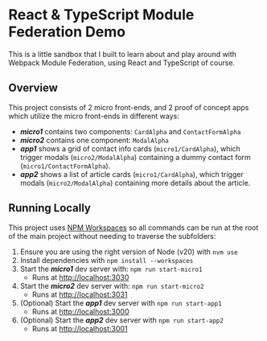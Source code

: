 # React & TypeScript Module Federation Demo

This is a little sandbox that I built to learn about and play around with Webpack Module Federation, using React and TypeScript of course.

## Overview

This project consists of 2 micro front-ends, and 2 proof of concept apps which utilize the micro front-ends in different ways:

* **_micro1_** contains two components: `CardAlpha` and `ContactFormAlpha`
* **_micro2_** contains one component: `ModalAlpha`
* **_app1_** shows a grid of contact info cards (`micro1/CardAlpha`), which trigger modals (`micro2/ModalAlpha`) containing a dummy contact form (`micro1/ContactFormAlpha`).
* **_app2_** shows a list of article cards (`micro1/CardAlpha`), which trigger modals (`micro2/ModalAlpha`) containing more details about the article.

## Running Locally

This project uses [NPM Workspaces](https://docs.npmjs.com/cli/v10/using-npm/workspaces) so all commands can be run at the root of the main project without needing to traverse the subfolders:

1. Ensure you are using the right version of Node (v20) with `nvm use`
2. Install dependencies with `npm install --workspaces`
2. Start the **_micro1_** dev server with: `npm run start-micro1`
    * Runs at [http://localhost:3030](http://localhost:3030)
3. Start the **_micro2_** dev server with: `npm run start-micro2`
    * Runs at [http://localhost:3031](http://localhost:3031)
4. (Optional) Start the **_app1_** dev server with `npm run start-app1`
    * Runs at [http://localhost:3000](http://localhost:3000)
5. (Optional) Start the **_app2_** dev server with `npm run start-app2`
    * Runs at [http://localhost:3001](http://localhost:3001)
